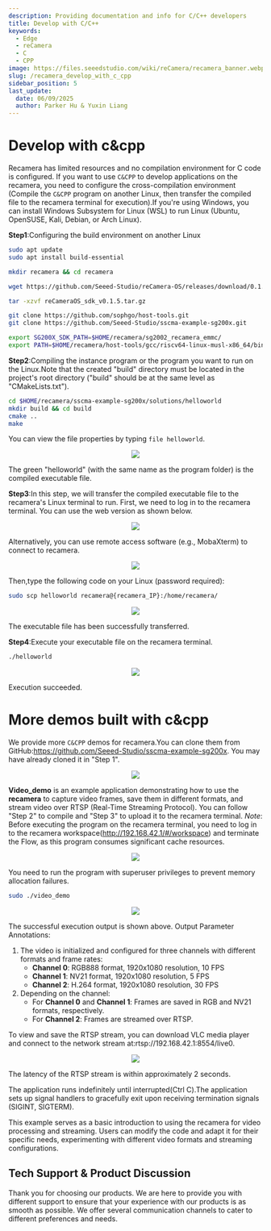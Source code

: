 ```yaml
---
description: Providing documentation and info for C/C++ developers
title: Develop with C/C++
keywords:
  - Edge
  - reCamera
  - C
  - CPP
image: https://files.seeedstudio.com/wiki/reCamera/recamera_banner.webp
slug: /recamera_develop_with_c_cpp
sidebar_position: 5
last_update:
  date: 06/09/2025
  author: Parker Hu & Yuxin Liang
---
```


# Develop with c&cpp

Recamera has limited resources and no compilation environment for C code is configured. If you want to use `C&CPP` to develop applications on the recamera, you need to configure the cross-compilation environment (Compile the `C&CPP` program on another Linux, then transfer the compiled file to the recamera terminal for execution).If you're using Windows, you can install Windows Subsystem for Linux (WSL) to run Linux (Ubuntu, OpenSUSE, Kali, Debian, or Arch Linux).

 **Step1**:Configuring the build environment on another Linux

```bash
sudo apt update
sudo apt install build-essential

mkdir recamera && cd recamera

wget https://github.com/Seeed-Studio/reCamera-OS/releases/download/0.1.5/reCameraOS_sdk_v0.1.5.tar.gz

tar -xzvf reCameraOS_sdk_v0.1.5.tar.gz

git clone https://github.com/sophgo/host-tools.git
git clone https://github.com/Seeed-Studio/sscma-example-sg200x.git

export SG200X_SDK_PATH=$HOME/recamera/sg2002_recamera_emmc/
export PATH=$HOME/recamera/host-tools/gcc/riscv64-linux-musl-x86_64/bin:$PATH

```

**Step2**:Compiling the instance program or the program you want to run on the Linux.Note that the created "build" directory must be located in the project's root directory ("build" should be at the same level as "CMakeLists.txt").

```bash
cd $HOME/recamera/sscma-example-sg200x/solutions/helloworld
mkdir build && cd build
cmake ..
make
```

You can view the file properties by typing `file helloworld`.

<div align="center"><img width={600} src="https://files.seeedstudio.com/wiki/reCamera/develop_with_c_cpp/1.png" /></div>

The green "helloworld" (with the same name as the program folder) is the compiled executable file.

**Step3**:In this step, we will transfer the compiled executable file to the recamera's Linux terminal to run.
First, we need to log in to the recamera terminal. You can use the web version as shown below.

<div align="center"><img width={600} src="https://files.seeedstudio.com/wiki/reCamera/develop_with_c_cpp/2.2.png" /></div>

Alternatively, you can use remote access software (e.g., MobaXterm) to connect to recamera.

<div align="center"><img width={600} src="https://files.seeedstudio.com/wiki/reCamera/develop_with_c_cpp/3.png" /></div>

Then,type the following code on your Linux (password required):

```bash
sudo scp helloworld recamera@{recamera_IP}:/home/recamera/
```

<div align="center"><img width={600} src="https://files.seeedstudio.com/wiki/reCamera/develop_with_c_cpp/4.png" /></div>

The executable file has been successfully transferred.

**Step4**:Execute your executable file on the recamera terminal.

```bash
./helloworld
```

<div align="center"><img width={600} src="https://files.seeedstudio.com/wiki/reCamera/develop_with_c_cpp/5.png" /></div>

Execution succeeded.

# More demos built with c&cpp

We provide more `C&CPP` demos for recamera.You can clone them from GitHub:https://github.com/Seeed-Studio/sscma-example-sg200x. You may have already cloned it in "Step 1".

<div align="center"><img width={600} src="https://files.seeedstudio.com/wiki/reCamera/develop_with_c_cpp/6.png" /></div>

**Video_demo** is an example application demonstrating how to use the **recamera** to capture video frames, save them in different formats, and stream video over RTSP (Real-Time Streaming Protocol). 
You can follow "Step 2" to compile and "Step 3" to upload it to the recamera terminal.
*Note*: Before executing the program on the recamera terminal, you need to log in to the recamera workspace(http://192.168.42.1/#/workspace) and terminate the Flow, as this program consumes significant cache resources.

<div align="center"><img width={600} src="https://files.seeedstudio.com/wiki/reCamera/develop_with_c_cpp/7.png" /></div>

You need to run the program with superuser privileges to prevent memory allocation failures.

```bash
sudo ./video_demo
```

<div align="center"><img width={600} src="https://files.seeedstudio.com/wiki/reCamera/develop_with_c_cpp/8.png" /></div>

The successful execution output is shown above.
Output Parameter Annotations:
1. The video is initialized and configured for three channels with different formats and frame rates:
   - **Channel 0**: RGB888 format, 1920x1080 resolution, 10 FPS
   - **Channel 1**: NV21 format, 1920x1080 resolution, 5 FPS
   - **Channel 2**: H.264 format, 1920x1080 resolution, 30 FPS
2. Depending on the channel:
   - For **Channel 0** and **Channel 1**: Frames are saved in RGB and NV21 formats, respectively.
   - For **Channel 2**: Frames are streamed over RTSP.

To view and save the RTSP stream, you can download VLC media player and connect to the network stream at:rtsp://192.168.42.1:8554/live0.

<div align="center"><img width={600} src="https://files.seeedstudio.com/wiki/reCamera/develop_with_c_cpp/9.png" /></div>

The latency of the RTSP stream is within approximately 2 seconds.

The application runs indefinitely until interrupted(Ctrl C).The application sets up signal handlers to gracefully exit upon receiving termination signals (SIGINT, SIGTERM).

This example serves as a basic introduction to using the recamera for video processing and streaming. Users can modify the code and adapt it for their specific needs, experimenting with different video formats and streaming configurations.

## Tech Support & Product Discussion

Thank you for choosing our products. We are here to provide you with different support to ensure that your experience with our products is as smooth as possible. We offer several communication channels to cater to different preferences and needs.

<div class="button_tech_support_container">
<a href="https://forum.seeedstudio.com/" class="button_forum"></a> 
<a href="https://www.seeedstudio.com/contacts" class="button_email"></a>
</div>


<div class="button_tech_support_container">
<a href="https://discord.gg/eWkprNDMU7" class="button_discord"></a> 
<a href="https://github.com/Seeed-Studio/wiki-documents/discussions/69" class="button_discussion"></a>
</div>

